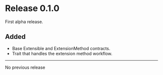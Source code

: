 # Release 0.1.0

First alpha release.

## Added

- Base Extensible and ExtensionMethod contracts.
- Trait that handles the extension method workflow.

---
No previous release
